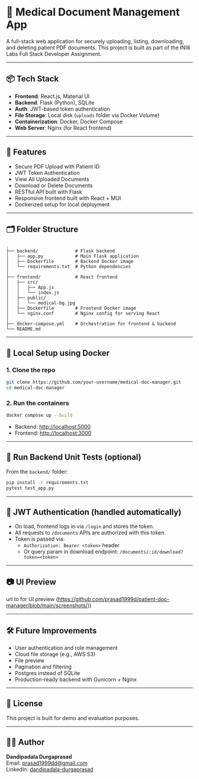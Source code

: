 # 🏥 Medical Document Management App

A full-stack web application for securely uploading, listing, downloading, and deleting patient PDF documents. This project is built as part of the INI8 Labs Full Stack Developer Assignment.

---

## 📦 Tech Stack

- **Frontend**: React.js, Material UI
- **Backend**: Flask (Python), SQLite
- **Auth**: JWT-based token authentication
- **File Storage**: Local disk (`uploads` folder via Docker Volume)
- **Containerization**: Docker, Docker Compose
- **Web Server**: Nginx (for React frontend)

---

## 🚀 Features

- Secure PDF Upload with Patient ID
- JWT Token Authentication
- View All Uploaded Documents
- Download or Delete Documents
- RESTful API built with Flask
- Responsive frontend built with React + MUI
- Dockerized setup for local deployment

---

## 🗂️ Folder Structure

```
.
├── backend/              # Flask backend
│   ├── app.py            # Main Flask application
│   ├── Dockerfile        # Backend Docker image
│   └── requirements.txt  # Python dependencies
│
├── frontend/             # React frontend
│   ├── src/
│   │   ├── App.js
│   │   └── index.js
│   ├── public/
│   │   └── medical-bg.jpg
│   ├── Dockerfile        # Frontend Docker image
│   └── nginx.conf        # Nginx config for serving React
│
├── docker-compose.yml    # Orchestration for frontend & backend
└── README.md
```

---

## 🐳 Local Setup using Docker

### 1. Clone the repo

```bash
git clone https://github.com/your-username/medical-doc-manager.git
cd medical-doc-manager
```

### 2. Run the containers

```bash
docker compose up --build
```

- Backend: [http://localhost:5000](http://localhost:5000)
- Frontend: [http://localhost:3000](http://localhost:3000)

---

## 🧪 Run Backend Unit Tests (optional)

From the `backend/` folder:

```bash
pip install -r requirements.txt
pytest test_app.py
```

---

## 🔐 JWT Authentication (handled automatically)

- On load, frontend logs in via `/login` and stores the token.
- All requests to `/documents` APIs are authorized with this token.
- Token is passed via:
  - `Authorization: Bearer <token>` header
  - Or query param in download endpoint: `/documents/:id/download?token=<token>`

---

## 📷 UI Preview
url to for UI preview
(https://github.com/prasad1999d/patient-doc-manager/blob/main/screenshots/))

---

## 🛠️ Future Improvements

- User authentication and role management
- Cloud file storage (e.g., AWS S3)
- File preview
- Pagination and filtering
- Postgres instead of SQLite
- Production-ready backend with Gunicorn + Nginx

---

## 📄 License

This project is built for demo and evaluation purposes.

---

## 👨‍💻 Author

**Dandipadala Durgaprasad**  
Email: prasad1999dd@gmail.com  
LinkedIn: [dandipadala-durgaprasad](https://www.linkedin.com/in/dandipadala-durgaprasad-9aba22229/)
